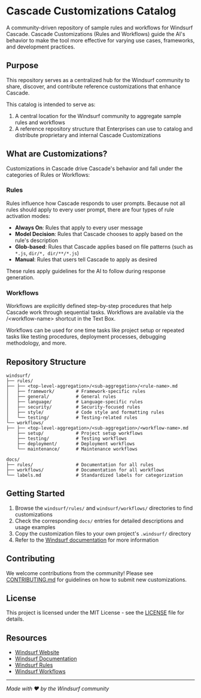 # Cascade Customizations Catalog

A community-driven repository of sample rules and workflows for Windsurf Cascade. Cascade Customizations (Rules and Workflows) guide the AI's behavior to make the tool more effective for varying use cases, frameworks, and development practices.

## Purpose

This repository serves as a centralized hub for the Windsurf community to share, discover, and contribute reference customizations that enhance Cascade. 

This catalog is intended to serve as:
1. A central location for the Windsurf community to aggregate sample rules and workflows
2. A reference repository structure that Enterprises can use to catalog and distribute proprietary and internal Cascade Customizations

## What are Customizations?

Customizations in Cascade drive Cascade's behavior and fall under the categories of Rules or Workflows:

### Rules
Rules influence how Cascade responds to user prompts. Because not all rules should apply to every user prompt, there are four types of rule activation modes:

- **Always On**: Rules that apply to every user message
- **Model Decision**: Rules that Cascade chooses to apply based on the rule's description
- **Glob-based**: Rules that Cascade applies based on file patterns (such as `*.js`, `dir/*, dir/**/*.js`)
- **Manual**: Rules that users tell Cascade to apply as desired

These rules apply guidelines for the AI to follow during response generation.

### Workflows
Workflows are explicitly defined step-by-step procedures that help Cascade work through sequential tasks. Workflows are available via the /\<workflow-name> shortcut in the Text Box.

Workflows can be used for one time tasks like project setup or repeated tasks like testing procedures, deployment processes, debugging methodology, and more.

## Repository Structure

```
windsurf/
├── rules/
├── ├── <top-level-aggregation>/<sub-aggregation>/<rule-name>.md
│   ├── framework/        # Framework-specific rules
│   ├── general/          # General rules
│   ├── language/         # Language-specific rules
│   ├── security/         # Security-focused rules
│   ├── style/            # Code style and formatting rules
│   └── testing/          # Testing-related rules
└── workflows/
├── ├── <top-level-aggregation>/<sub-aggregation>/<workflow-name>.md
    ├── setup/            # Project setup workflows
    ├── testing/          # Testing workflows
    ├── deployment/       # Deployment workflows
    └── maintenance/      # Maintenance workflows

docs/
├── rules/                # Documentation for all rules
├── workflows/            # Documentation for all workflows
└── labels.md             # Standardized labels for categorization
```

## Getting Started

1. Browse the `windsurf/rules/` and `windsurf/workflows/` directories to find customizations
2. Check the corresponding `docs/` entries for detailed descriptions and usage examples
3. Copy the customization files to your own project's `.windsurf/` directory
4. Refer to the [Windsurf documentation](https://docs.windsurf.com/windsurf/cascade/workflows) for more information

## Contributing

We welcome contributions from the community! Please see [CONTRIBUTING.md](CONTRIBUTING.md) for guidelines on how to submit new customizations.

## License

This project is licensed under the MIT License - see the [LICENSE](LICENSE) file for details.

## Resources

- [Windsurf Website](https://windsurf.com)
- [Windsurf Documentation](https://docs.windsurf.com)
- [Windsurf Rules](https://docs.windsurf.com/windsurf/cascade/memories#rules)
- [Windsurf Workflows](https://docs.windsurf.com/windsurf/cascade/workflows)

---

*Made with ❤️ by the Windsurf community*
